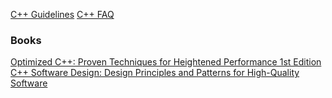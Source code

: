 
[C++ Guidelines](https://isocpp.github.io/CppCoreGuidelines/CppCoreGuidelines#main)
[C++ FAQ](https://isocpp.org/faq)

### Books
[Optimized C++: Proven Techniques for Heightened Performance 1st Edition](https://www.amazon.com/dp/1491922060)
[C++ Software Design: Design Principles and Patterns for High-Quality Software](https://www.amazon.com/Software-Design-Principles-Patterns-High-Quality/dp/1098113160/ref=pd_sim_d_sccl_2_2/145-2728265-3706057?pd_rd_w=ck61X&content-id=amzn1.sym.807772be-f817-4c8d-8a9d-04ee37f7ad33&pf_rd_p=807772be-f817-4c8d-8a9d-04ee37f7ad33&pf_rd_r=R4FBC6ZWXS97D8K0DZAA&pd_rd_wg=cpc5R&pd_rd_r=8d6ab022-4100-4d21-8732-0f1931cd4fae&pd_rd_i=1098113160&psc=1)
